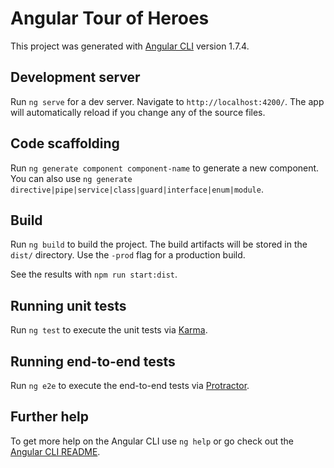 # Angular Tour of Heroes

This project was generated with [Angular CLI](https://github.com/angular/angular-cli) version 1.7.4.


## Development server

Run `ng serve` for a dev server. Navigate to `http://localhost:4200/`.
The app will automatically reload if you change any of the source files.


## Code scaffolding

Run `ng generate component component-name` to generate a new component.
You can also use `ng generate directive|pipe|service|class|guard|interface|enum|module`.


## Build

Run `ng build` to build the project. 
The build artifacts will be stored in the `dist/` directory. 
Use the `-prod` flag for a production build.

See the results with `npm run start:dist`.


## Running unit tests

Run `ng test` to execute the unit tests via [Karma](https://karma-runner.github.io).


## Running end-to-end tests

Run `ng e2e` to execute the end-to-end tests via [Protractor](http://www.protractortest.org/).


## Further help

To get more help on the Angular CLI use `ng help` or go check out the [Angular CLI README](https://github.com/angular/angular-cli/blob/master/README.md).
